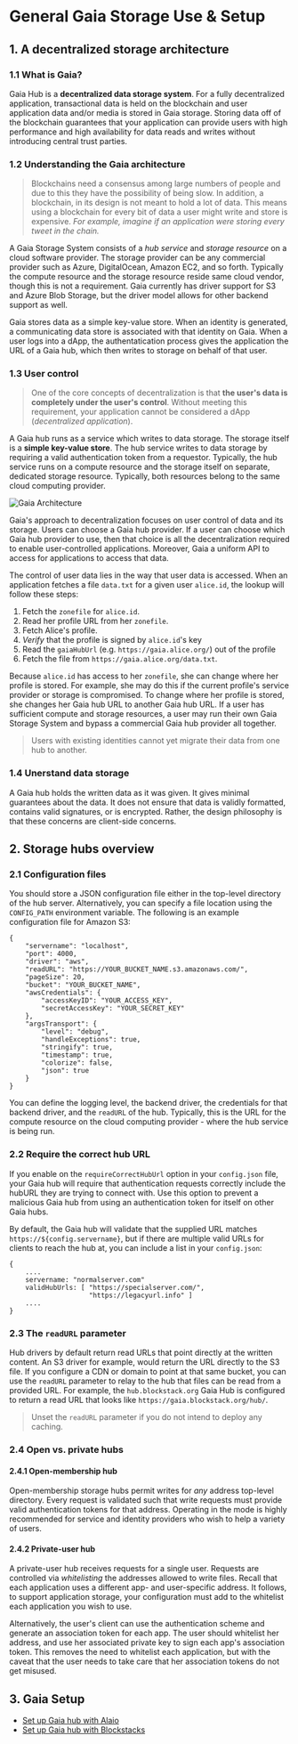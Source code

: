 # General Gaia Storage Use & Setup

## 1. A decentralized storage architecture

### 1.1 What is Gaia?

Gaia Hub is a **decentralized data storage system**. For a fully decentralized application, transactional data is held on the blockchain and user application data and/or media is stored in Gaia storage. Storing data off of the blockchain guarantees that your application can provide users with high performance and high availability for data reads and writes without introducing central trust parties.

### 1.2 Understanding the Gaia architecture

> Blockchains need a consensus among large numbers of people and due to this they have the possibility of being slow. In addition, a blockchain, in its design is not meant to hold a lot of data. This means using a blockchain for every bit of data a user might write and store is expensive. *For example, imagine if an application were storing every tweet in the chain.* 

A Gaia Storage System consists of a *hub service* and *storage resource* on a cloud software provider. The storage provider can be any commercial provider such as Azure, DigitalOcean, Amazon EC2, and so forth. Typically the compute resource and the storage resource reside same cloud vendor, though this is not a requirement. Gaia currently has driver support for S3 and Azure Blob Storage, but the driver model allows for other backend support as well.

Gaia stores data as a simple key-value store. When an identity is generated, a communicating data store is associated with that identity on Gaia. When a user logs into a dApp, the authentatication process gives the application the URL of a Gaia hub, which then writes to storage on behalf of that user.

### 1.3 User control

> One of the core concepts of decentralization is that **the user's data is completely under the user's control**. Without meeting this requirement, your application cannot be considered a dApp (*decentralized application*).

A Gaia hub runs as a service which writes to data storage. The storage itself is a **simple key-value store**. The hub service writes to data storage by requiring a valid authentication token from a requestor. Typically, the hub service runs on a compute resource and the storage itself on separate, dedicated storage resource. Typically, both resources belong to the same cloud computing provider.

![Gaia Architecture](https://raw.githubusercontent.com/alacrityio/alacrity-support-documentation/main/developer%20documentation/resources/gaia-storage.png)

Gaia's approach to decentralization focuses on user control of data and its storage. Users can choose a Gaia hub provider. If a user can choose which Gaia hub provider to use, then that choice is all the decentralization required to enable user-controlled applications. Moreover, Gaia a uniform API to access for applications to access that data.

The control of user data lies in the way that user data is accessed. When an application fetches a file `data.txt` for a given user `alice.id`, the lookup will follow these steps:

1. Fetch the `zonefile` for `alice.id`.
2. Read her profile URL from her `zonefile`.
3. Fetch Alice's profile.
4. *Verify* that the profile is signed by `alice.id`'s key
5. Read the `gaiaHubUrl` (e.g. `https://gaia.alice.org/`) out of the profile
6. Fetch the file from `https://gaia.alice.org/data.txt`.

Because `alice.id` has access to her `zonefile`, she can change where her profile is stored. For example, she may do this if the current profile's service provider or storage is compromised. To change where her profile is stored, she changes her Gaia hub URL to another Gaia hub URL. If a user has sufficient compute and storage resources, a user may run their own Gaia Storage System and bypass a commercial Gaia hub provider all together.

> Users with existing identities cannot yet migrate their data from one hub to another.

### 1.4 Unerstand data storage

A Gaia hub holds the written data as it was given. It gives minimal guarantees about the data. It does not ensure that data is validly formatted, contains valid signatures, or is encrypted. Rather, the design philosophy is that these concerns are client-side concerns.

## 2. Storage hubs overview

### 2.1 Configuration files

You should store a JSON configuration file either in the top-level directory of the hub server. Alternatively, you can specify a file location using the `CONFIG_PATH` environment variable. The following is an example configuration file for Amazon S3:

    {
        "servername": "localhost",
        "port": 4000,
        "driver": "aws",
        "readURL": "https://YOUR_BUCKET_NAME.s3.amazonaws.com/",
        "pageSize": 20,
        "bucket": "YOUR_BUCKET_NAME",
        "awsCredentials": {
            "accessKeyID": "YOUR_ACCESS_KEY",
            "secretAccessKey": "YOUR_SECRET_KEY"
        },
        "argsTransport": {
            "level": "debug",
            "handleExceptions": true,
            "stringify": true,
            "timestamp": true,
            "colorize": false,
            "json": true
        }
    }

You can define the logging level, the backend driver, the credentials for that backend driver, and the `readURL` of the hub. Typically, this is the URL for the compute resource on the cloud computing provider - where the hub service is being run.

### 2.2 Require the correct hub URL

If you enable on the `requireCorrectHubUrl` option in your `config.json` file, your Gaia hub will require that authentication requests correctly include the hubURL they are trying to connect with. Use this option to prevent a malicious Gaia hub from using an authentication token for itself on other Gaia hubs.

By default, the Gaia hub will validate that the supplied URL matches `https://${config.servername}`, but if there are multiple valid URLs for clients to reach the hub at, you can include a list in your `config.json`:

    {
        ....
        servername: "normalserver.com"
        validHubUrls: [ "https://specialserver.com/",
                        "https://legacyurl.info" ]
        ....
    }

### 2.3 The `readURL` parameter

Hub drivers by default return read URLs that point directly at the written content. An S3 driver for example, would return the URL directly to the S3 file. If you configure a CDN or domain to point at that same bucket, you can use the `readURL` parameter to relay to the hub that files can be read from a provided URL. For example, the `hub.blockstack.org` Gaia Hub is configured to return a read URL that looks like `https://gaia.blockstack.org/hub/`.

> Unset the `readURL` parameter if you do not intend to deploy any caching.

### 2.4 Open vs. private hubs

#### 2.4.1 Open-membership hub

Open-membership storage hubs permit writes for *any* address top-level directory. Every request is validated such that write requests must provide valid authentication tokens for that address. Operating in the mode is highly recommended for service and identity providers who wish to help a variety of users.

#### 2.4.2 Private-user hub

A private-user hub receives requests for a single user. Requests are controlled via *whitelisting* the addresses allowed to write files. Recall that each application uses a different app- and user-specific address. It follows, to support application storage, your configuration must add to the whitelist each application you wish to use. 

Alternatively, the user's client can use the authentication scheme and generate an association token for each app. The user should whitelist her address, and use her associated private key to sign each app's association token. This removes the need to whitelist each application, but with the caveat that the user needs to take care that her association tokens do not get misused.

## 3. Gaia Setup

* [Set up Gaia hub with Alaio](/docs/protocol/5._Alaio_Gaia_Storage.md)
* [Set up Gaia hub with Blockstacks](https://docs.blockstack.org/data-storage/storage-guide)&nbsp;&nbsp;<i class="fas fa-external-link-alt"></i>
